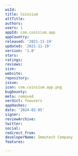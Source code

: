 ```yaml
---
wsId: 
title: Coinzium
altTitle: 
authors: 
users: 1
appId: com.coinzium.app
appCountry: 
released: '2021-11-19'
updated: '2021-11-19'
version: '1.0'
stars: 
ratings: 
reviews: 
size: 
website: 
repository: 
issue: 
icon: com.coinzium.app.png
bugbounty: 
meta: removed
verdict: fewusers
appHashes: 
date: '2024-02-05'
signer: 
reviewArchive: 
twitter: 
social: 
redirect_from: 
developerName: Immutech Company
features: 

---
```


